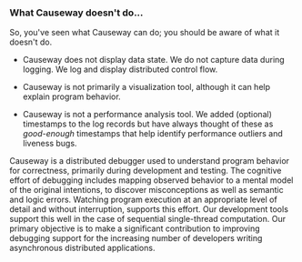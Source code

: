 

### What Causeway doesn't do... ###

So, you've seen what Causeway can do; you should be aware of what it doesn't do.

  * Causeway does not display data state. We do not capture data during logging. We log and display distributed control flow.

  * Causeway is not primarily a visualization tool, although it can help explain program behavior.

  * Causeway is not a performance analysis tool. We added (optional) timestamps to the log records but have always thought of these as _good-enough_ timestamps that help identify performance outliers and liveness bugs.

Causeway is a distributed debugger used to understand program behavior for correctness, primarily during development and testing. The cognitive effort of debugging includes mapping observed behavior to a mental model of the original intentions, to discover misconceptions as well as semantic and logic errors. Watching program execution at an appropriate level of detail and without interruption, supports this effort. Our development tools support this well in the case of sequential single-thread computation. Our primary objective is to make a significant contribution to improving debugging support for the increasing number of developers writing asynchronous distributed applications.

